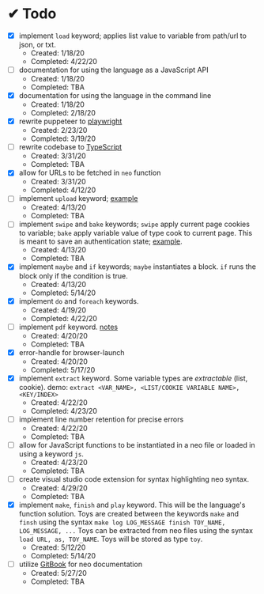 # ✔ Todo
* [x] implement `load` keyword; applies list value to variable from path/url to json, or txt.
  * Created: 1/18/20
  * Completed: 4/22/20
* [ ] documentation for using the language as a JavaScript API
  * Created: 1/18/20
  * Completed: TBA
* [x] documentation for using the language in the command line
  * Created: 1/18/20
  * Completed: 2/18/20
* [x] rewrite puppeteer to [playwright](https://github.com/microsoft/playwright)
  * Created: 2/23/20
  * Completed: 3/19/20
* [ ] rewrite codebase to [TypeScript](https://www.robertcooper.me/using-eslint-and-prettier-in-a-typescript-project)
  * Created: 3/31/20
  * Completed: TBA
* [x] allow for URLs to be fetched in `neo` function
  * Created: 3/31/20
  * Completed: 4/12/20
* [ ] implement `upload` keyword; [example](https://github.com/microsoft/playwright/blob/master/docs/examples/upload.js)
  * Created: 4/13/20
  * Completed: TBA
* [ ] implement `swipe` and `bake` keywords; `swipe` apply current page cookies to variable; `bake` apply variable value of type cook to current page. This is meant to save an authentication state; [example](https://github.com/microsoft/playwright/blob/master/docs/examples/authentication.js).
  * Created: 4/13/20
  * Completed: TBA
* [x] implement `maybe` and `if` keywords; `maybe` instantiates a block. `if` runs the block only if the condition is true.
  * Created: 4/13/20
  * Completed: 5/14/20
* [x] implement `do` and `foreach` keywords.
  * Created: 4/19/20
  * Completed: 4/22/20
* [ ] implement `pdf` keyword. [notes](https://github.com/microsoft/playwright/blob/master/docs/api.md#pagepdfoptions)
  * Created: 4/20/20
  * Completed: TBA
* [x] error-handle for browser-launch
  * Created: 4/20/20
  * Completed: 5/17/20
* [x] implement `extract` keyword. Some variable types are *extractable* (list, cookie). demo: `extract <VAR_NAME>, <LIST/COOKIE VARIABLE NAME>, <KEY/INDEX>`
  * Created: 4/22/20
  * Completed: 4/23/20
* [ ] implement line number retention for precise errors
  * Created: 4/22/20
  * Completed: TBA
* [ ] allow for JavaScript functions to be instantiated in a neo file or loaded in using a keyword `js`.
  * Created: 4/23/20
  * Completed: TBA
* [ ] create visual studio code extension for syntax highlighting neo syntax.
  * Created: 4/29/20
  * Completed: TBA
* [x] implement `make`, `finish` and `play` keyword. This will be the language's function solution. Toys are created between the keywords `make` and `finsh` using the syntax `make log LOG_MESSAGE finish TOY_NAME, LOG_MESSAGE, ...` Toys can be extracted from neo files using the syntax `load URL, as, TOY_NAME`. Toys will be stored as type `toy`.
  * Created: 5/12/20
  * Completed: 5/14/20
* [ ] utilize [GitBook](https://www.gitbook.com/) for neo documentation
  * Created: 5/27/20
  * Completed: TBA
